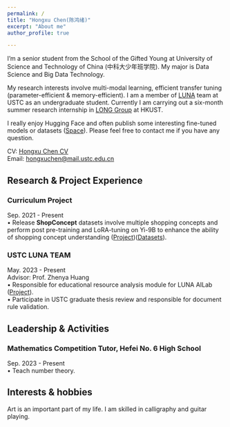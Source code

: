 ```yaml
---
permalink: /
title: "Hongxu Chen(陈鸿绪)"
excerpt: "About me"
author_profile: true

---
```


I’m a senior student from the School of the Gifted Young at University of Science and Technology of China (中科大少年班学院). My major is Data Science and Big Data Technology.   
  
My research interests involve multi-modal learning, efficient transfer tuning (parameter-efficient & memory-efficient). I am a member of [LUNA](https://luna.bdaa.pro) team at USTC as an undergraduate student. Currently I am carrying out a six-month summer research internship in [LONG Group](https://long-group.cse.ust.hk/) at HKUST.   

I really enjoy Hugging Face and often publish some interesting fine-tuned models or datasets ([Space](https://huggingface.co/Daxuxu36)). Please feel free to contact me if you have any question.


  
CV: [Hongxu Chen CV](https://ustcchx.github.io/hongxuchen.github.io/files/CV_HongxuChen.pdf)  
Email: hongxuchen@mail.ustc.edu.cn

Research & Project Experience
-----
### Curriculum Project 
Sep. 2021 - Present  
• Release **ShopConcept** datasets involve multiple shopping concepts and perform post pre-training and LoRA-tuning on Yi-9B to enhance the ability of shopping concept understanding ([Project](https://huggingface.co/Daxuxu36/Yi-9B-Understanding-Shopping-Concepts))([Datasets](https://huggingface.co/datasets/Daxuxu36/Understanding-Shopping-Concepts-SFT)).


### USTC LUNA TEAM  
May. 2023 - Present  
Advisor: Prof. Zhenya Huang  
•	Responsible for educational resource analysis module for LUNA AILab ([Project](https://git.iai.bdaa.pro/Anchor36)).  
•	Participate in USTC graduate thesis review and responsible for document rule validation.  


Leadership & Activities
-----
### Mathematics Competition Tutor, Hefei No. 6 High School  
Sep. 2023 - Present  
•	Teach number theory.  


Interests & hobbies
-----
Art is an important part of my life. I am skilled in calligraphy and guitar playing.



